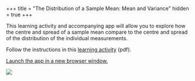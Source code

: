 +++
title = "The Distribution of a Sample Mean: Mean and Variance"
hidden = true
+++

This learning activity and accompanying app will allow you to explore how the centre and spread of a sample mean compare to the centre and spread of the distribution of the individual measurements.

Follow the instructions in this [learning activity](../SampDistMeanVarLearningActivity.pdf) (pdf).

[Launch the app in a new browser window.](https://rconnect.utstat.utoronto.ca/samplingdistribution/)

![](../../../img/ScreenShotSamplingDistributionApp.png)
